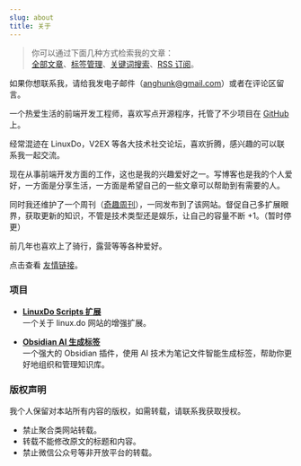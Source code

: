 ```yaml
---
slug: about
title: 关于
---
```


> 你可以通过下面几种方式检索我的文章：  
>[全部文章](/blog/)、[标签管理](/tags/)、[关键词搜索](/search/)、[RSS 订阅](/index.xml)。

如果你想联系我，请给我发电子邮件（anghunk@gmail.com）或者在评论区留言。

一个热爱生活的前端开发工程师，喜欢写点开源程序，托管了不少项目在 [GitHub](https://github.com/dlzmoe/) 上。

经常混迹在 LinuxDo，V2EX 等各大技术社交论坛，喜欢折腾，感兴趣的可以联系我一起交流。

现在从事前端开发方面的工作，这也是我的兴趣爱好之一。写博客也是我的个人爱好，一方面是分享生活，一方面是希望自己的一些文章可以帮助到有需要的人。

同时我还维护了一个周刊（[奇趣周刊](/categories/weekly/)），一同发布到了该网站。督促自己多扩展眼界，获取更新的知识，不管是技术类型还是娱乐，让自己的容量不断 +1。（暂时停更）

前几年也喜欢上了骑行，露营等等各种爱好。

点击查看 [友情链接](/links/)。

### 项目

- **[LinuxDo Scripts 扩展](https://github.com/dlzmoe/linuxdo-scripts)**  
一个关于 linux.do 网站的增强扩展。

- **[Obsidian AI 生成标签](https://github.com/dlzmoe/obsidian-ai-tags)**  
一个强大的 Obsidian 插件，使用 AI 技术为笔记文件智能生成标签，帮助你更好地组织和管理知识库。

### 版权声明

我个人保留对本站所有内容的版权，如需转载，请联系我获取授权。

- 禁止聚合类网站转载。
- 转载不能修改原文的标题和内容。
- 禁止微信公众号等非开放平台的转载。
